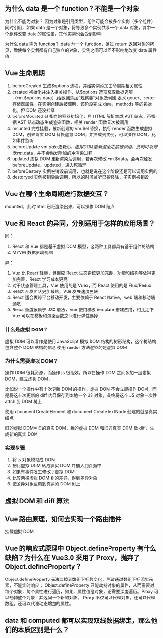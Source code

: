 ## 为什么 data 是一个 function？不能是一个对象

为什么不能为对象？
因为对象是引用类型，组件可能会被多个实例（多个组件）同时引用，如果 data 是一个对象，将导致多个实例共享一个 data 对象，其中一个组件改变 data 的属性值，其他实例也会受到影响

为什么 data 需为 function？
data 为一个 function，通过 return 返回对象的拷贝，致使每个实例都有自己独立的对象，实例之间可以互不影响地改变 data 属性值

## Vue 生命周期

1. beforeCreated 生成\$options 选项，并给实例添加生命周期相关属性
2. created 初始化并注入相关操作，从\$options 选项获取数据选项（vm.\$options.data）,给数据添加"观察器"对象及创建
   定义 getter、setter 存储器属性，在实例创建后被调用，该阶段完成 data，methods 等的初始化，但 DOM 还没挂载
3. beforeMounted el 指向的容器初始化，将 HTML 解析生成 AST 结点，再根据 AST 结点动态生成渲染函数，相关 render 函数首次被调用
4. mounted 完成挂载，被新创建的 vm.\$el 替换，执行 render 函数生成虚拟 DOM，创建真实 DOM 替换虚拟 DOM，并挂载到实例，可以操作 DOM，比如事件监听
5. beforeUpdate vm.$data更新后，虚拟DOM重新渲染之前被调用，此时可以修改 vm.$data，并不会触发附加的冲渲染过程
6. updated 虚拟 DOM 重新渲染后调用，若再次修改 vm.\$data，会再次触发 beforeUpdate、updated，进入死循环
7. beforeDestory 实例被销毁前调用，也就是说在这个阶段还是可以调用实例的
8. destoryed 实例被销毁后调用，所以的时间监听已被移除，子实例被销毁

## Vue 在哪个生命周期进行数据交互？

mounted，此时 html 已经渲染出来，可以操作 DOM 结点

## Vue 和 React 的异同，分别适用于怎样的应用场景？

同：

1. React 和 Vue 都是基于虚拟 DOM 模型，这两种工具都具有基于组件的结构
2. MVVM 数据驱动视图

异：

1. Vue 比 React 轻量，但相应 React 生态系统更加完善，功能和结构等做得更加完善，React 学习成本更高
2. 对于状态管理工具，Vue 使用的是 Vuex，而 React 使用的是 Flux/Redux
3. React 开发团队更加成熟，Vue 发展速度更快
4. React 适合做跨平台移动开发，主要依赖于 React Native，web 端和移动端通吃
5. React 重度依赖于 JSX 语法，Vue 使用模板 template 搭建应用，相比之下 Vue 可以在模板和渲染函数之间进行弹性选择

### 什么是虚拟 DOM？

虚拟 DOM 可以看作是使用 JavaScript 模拟 DOM 结构的树形结构，这个树结构包含整个 DOM 结构的信息
使用 render 方法渲染的是虚拟 DOM

### 为什么需要虚拟 DOM？

操作 DOM 很耗资源，而操作 js 很高效，所以在操作 DOM 之间多加一层虚拟 DOM，建立虚拟 DOM，

比如说一个操作中有十次更新 DOM 的操作，虚拟 DOM 不会立即操作 DOM，而是将这十次更新的 diff 内容保存到本地一个 JS 对象，最终将这个 JS 对象一次性 attch 到 DOM 树上

使用 document.CreateElement 和 document.CreateTextNode 创建的就是真实结点

旧的虚拟 DOM=>旧的真实 DOM，新的虚拟 DOM 和旧的真实 DOM 做 diff，生成新的真实 DOM

### 实现步骤

1. 将 js 对象模拟成 DOM
2. 把此虚拟 DOM 转成真实 DOM 并插入到页面中
3. 如果有事件发生修改了虚拟 DOM
4. 比较两棵虚拟 DOM 树的差异，得到差异对象
5. 把差异对象应用到真实的 DOM 树上

## 虚拟 DOM 和 diff 算法

## Vue 路由原理，如何去实现一个路由插件

挂载虚拟 DOM

## Vue 的响应式原理中 Object.defineProperty 有什么缺陷？为什么在 Vue3.0 采用了 Proxy，抛弃了 Object.defineProperty？

Object.defineProperty 无法监控到数组下标的变化，导致通过数组下标添加元素，不能实时响应；
Object.defineProperty 只能劫持对象的属性，从而需要对每个对象，每个属性进行遍历，如果，属性值是对象，还需要深度遍历。Proxy 可以劫持整个对象，并返回一个新的对象。
Proxy 不仅可以代理对象，还可以代理数组。还可以代理动态增加的属性。

## data 和 computed 都可以实现双线数据绑定，那么他们的本质区别是什么？
